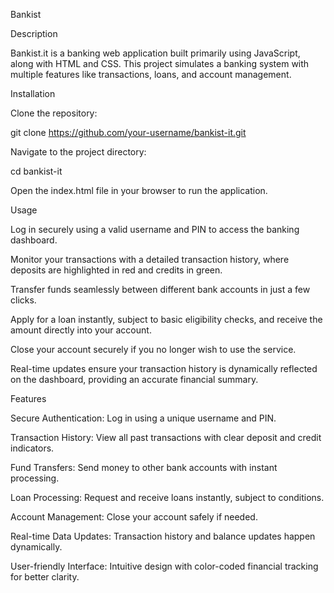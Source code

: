 Bankist

Description

Bankist.it is a banking web application built primarily using JavaScript, along with HTML and CSS. This project simulates a banking system with multiple features like transactions, loans, and account management.

Installation

Clone the repository:

git clone https://github.com/your-username/bankist-it.git

Navigate to the project directory:

cd bankist-it

Open the index.html file in your browser to run the application.

Usage

Log in securely using a valid username and PIN to access the banking dashboard.

Monitor your transactions with a detailed transaction history, where deposits are highlighted in red and credits in green.

Transfer funds seamlessly between different bank accounts in just a few clicks.

Apply for a loan instantly, subject to basic eligibility checks, and receive the amount directly into your account.

Close your account securely if you no longer wish to use the service.

Real-time updates ensure your transaction history is dynamically reflected on the dashboard, providing an accurate financial summary.

Features

Secure Authentication: Log in using a unique username and PIN.

Transaction History: View all past transactions with clear deposit and credit indicators.

Fund Transfers: Send money to other bank accounts with instant processing.

Loan Processing: Request and receive loans instantly, subject to conditions.

Account Management: Close your account safely if needed.

Real-time Data Updates: Transaction history and balance updates happen dynamically.

User-friendly Interface: Intuitive design with color-coded financial tracking for better clarity.
